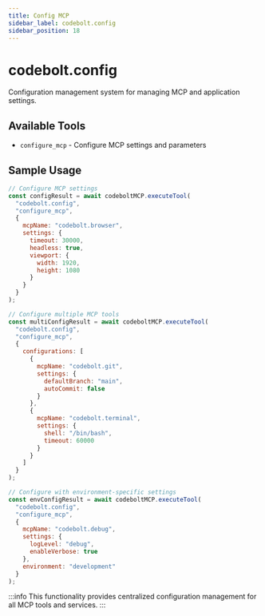 ```yaml
---
title: Config MCP
sidebar_label: codebolt.config
sidebar_position: 18
---
```


# codebolt.config

Configuration management system for managing MCP and application settings.

## Available Tools

- `configure_mcp` - Configure MCP settings and parameters

## Sample Usage

```javascript
// Configure MCP settings
const configResult = await codeboltMCP.executeTool(
  "codebolt.config",
  "configure_mcp",
  { 
    mcpName: "codebolt.browser",
    settings: {
      timeout: 30000,
      headless: true,
      viewport: {
        width: 1920,
        height: 1080
      }
    }
  }
);

// Configure multiple MCP tools
const multiConfigResult = await codeboltMCP.executeTool(
  "codebolt.config",
  "configure_mcp",
  { 
    configurations: [
      {
        mcpName: "codebolt.git",
        settings: {
          defaultBranch: "main",
          autoCommit: false
        }
      },
      {
        mcpName: "codebolt.terminal",
        settings: {
          shell: "/bin/bash",
          timeout: 60000
        }
      }
    ]
  }
);

// Configure with environment-specific settings
const envConfigResult = await codeboltMCP.executeTool(
  "codebolt.config",
  "configure_mcp",
  { 
    mcpName: "codebolt.debug",
    settings: {
      logLevel: "debug",
      enableVerbose: true
    },
    environment: "development"
  }
);
```

:::info
This functionality provides centralized configuration management for all MCP tools and services.
::: 